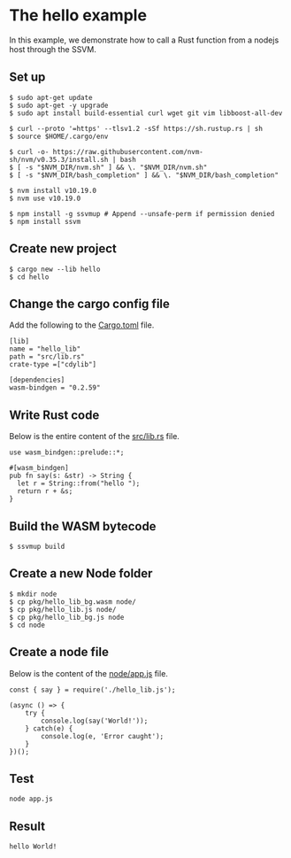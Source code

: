 # The hello example

In this example, we demonstrate how to call a Rust function from a nodejs host through the SSVM.

## Set up

```
$ sudo apt-get update
$ sudo apt-get -y upgrade
$ sudo apt install build-essential curl wget git vim libboost-all-dev

$ curl --proto '=https' --tlsv1.2 -sSf https://sh.rustup.rs | sh
$ source $HOME/.cargo/env

$ curl -o- https://raw.githubusercontent.com/nvm-sh/nvm/v0.35.3/install.sh | bash
$ [ -s "$NVM_DIR/nvm.sh" ] && \. "$NVM_DIR/nvm.sh"
$ [ -s "$NVM_DIR/bash_completion" ] && \. "$NVM_DIR/bash_completion"

$ nvm install v10.19.0
$ nvm use v10.19.0

$ npm install -g ssvmup # Append --unsafe-perm if permission denied
$ npm install ssvm
```

## Create new project

```
$ cargo new --lib hello
$ cd hello
```

## Change the cargo config file

Add the following to the [Cargo.toml](hello/Cargo.toml) file.

```
[lib]
name = "hello_lib"
path = "src/lib.rs"
crate-type =["cdylib"]

[dependencies]
wasm-bindgen = "0.2.59"
```

## Write Rust code

Below is the entire content of the [src/lib.rs](hello/src/lib.rs) file.

```
use wasm_bindgen::prelude::*;

#[wasm_bindgen]
pub fn say(s: &str) -> String {
  let r = String::from("hello ");
  return r + &s;
}
```

## Build the WASM bytecode

```
$ ssvmup build
```

## Create a new Node folder

```
$ mkdir node
$ cp pkg/hello_lib_bg.wasm node/
$ cp pkg/hello_lib.js node/
$ cp pkg/hello_lib_bg.js node
$ cd node
```

## Create a node file

Below is the content of the [node/app.js](hello/node/app.js) file.

```
const { say } = require('./hello_lib.js');
  
(async () => {
    try {
        console.log(say('World!'));
    } catch(e) {
        console.log(e, 'Error caught');
    }
})();
```

## Test

```
node app.js
```

## Result
```
hello World!
```
